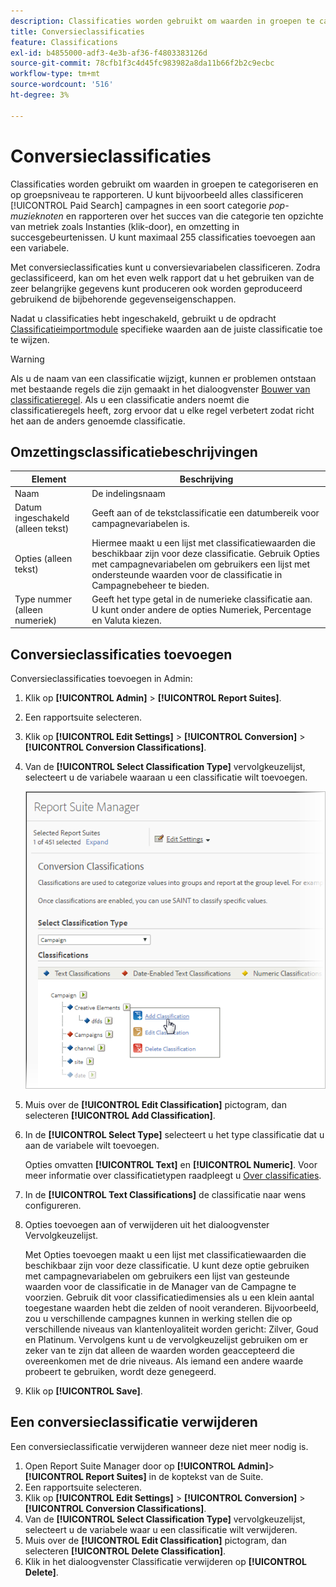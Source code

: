 ```yaml
---
description: Classificaties worden gebruikt om waarden in groepen te categoriseren en op groepsniveau te rapporteren. U kunt bijvoorbeeld alle campagnes voor betaalde zoekopdrachten classificeren in een categorie zoals pop-muziektermen en rapporteren over het succes van die categorie ten opzichte van metriek zoals Instanties (doorklikken) en conversie naar succesgebeurtenissen.
title: Conversieclassificaties
feature: Classifications
exl-id: b4855000-adf3-4e3b-af36-f4803383126d
source-git-commit: 78cfb1f3c4d45fc983982a8da11b66f2b2c9ecbc
workflow-type: tm+mt
source-wordcount: '516'
ht-degree: 3%

---
```


# Conversieclassificaties

Classificaties worden gebruikt om waarden in groepen te categoriseren en op groepsniveau te rapporteren. U kunt bijvoorbeeld alles classificeren [!UICONTROL Paid Search] campagnes in een soort categorie *pop-muzieknoten* en rapporteren over het succes van die categorie ten opzichte van metriek zoals Instanties (klik-door), en omzetting in succesgebeurtenissen. U kunt maximaal 255 classificaties toevoegen aan een variabele.

Met conversieclassificaties kunt u conversievariabelen classificeren. Zodra geclassificeerd, kan om het even welk rapport dat u het gebruiken van de zeer belangrijke gegevens kunt produceren ook worden geproduceerd gebruikend de bijbehorende gegevenseigenschappen.

Nadat u classificaties hebt ingeschakeld, gebruikt u de opdracht [Classificatieimportmodule](/help/components/classifications/importer/c-working-with-saint.md) specifieke waarden aan de juiste classificatie toe te wijzen.

>[!WARNING]
>
>Als u de naam van een classificatie wijzigt, kunnen er problemen ontstaan met bestaande regels die zijn gemaakt in het dialoogvenster [Bouwer van classificatieregel](/help/components/classifications/crb/classification-rule-builder.md). Als u een classificatie anders noemt die classificatieregels heeft, zorg ervoor dat u elke regel verbetert zodat richt het aan de anders genoemde classificatie.

## Omzettingsclassificatiebeschrijvingen

| Element | Beschrijving |
| --- | --- |
| Naam | De indelingsnaam |
| Datum ingeschakeld (alleen tekst) | Geeft aan of de tekstclassificatie een datumbereik voor campagnevariabelen is. |
| Opties (alleen tekst) | Hiermee maakt u een lijst met classificatiewaarden die beschikbaar zijn voor deze classificatie. Gebruik Opties met campagnevariabelen om gebruikers een lijst met ondersteunde waarden voor de classificatie in Campagnebeheer te bieden. |
| Type nummer (alleen numeriek) | Geeft het type getal in de numerieke classificatie aan. U kunt onder andere de opties Numeriek, Percentage en Valuta kiezen. |

## Conversieclassificaties toevoegen

Conversieclassificaties toevoegen in Admin:

1. Klik op **[!UICONTROL Admin]** > **[!UICONTROL Report Suites]**.
1. Een rapportsuite selecteren.
1. Klik op **[!UICONTROL Edit Settings]** > **[!UICONTROL Conversion]** > **[!UICONTROL Conversion Classifications]**.
1. Van de **[!UICONTROL Select Classification Type]** vervolgkeuzelijst, selecteert u de variabele waaraan u een classificatie wilt toevoegen.

   ![Stapinfo](/help/admin/admin/assets/sub_class_create.png)

1. Muis over de **[!UICONTROL Edit Classification]** pictogram, dan selecteren **[!UICONTROL Add Classification]**.
1. In de **[!UICONTROL Select Type]** selecteert u het type classificatie dat u aan de variabele wilt toevoegen.

   Opties omvatten **[!UICONTROL Text]** en **[!UICONTROL Numeric]**. Voor meer informatie over classificatietypen raadpleegt u [Over classificaties](/help/components/classifications/c-classifications.md).
1. In de **[!UICONTROL Text Classifications]** de classificatie naar wens configureren.

1. Opties toevoegen aan of verwijderen uit het dialoogvenster Vervolgkeuzelijst.

   Met Opties toevoegen maakt u een lijst met classificatiewaarden die beschikbaar zijn voor deze classificatie. U kunt deze optie gebruiken met campagnevariabelen om gebruikers een lijst van gesteunde waarden voor de classificatie in de Manager van de Campagne te voorzien. Gebruik dit voor classificatiedimensies als u een klein aantal toegestane waarden hebt die zelden of nooit veranderen. Bijvoorbeeld, zou u verschillende campagnes kunnen in werking stellen die op verschillende niveaus van klantenloyaliteit worden gericht: Zilver, Goud en Platinum. Vervolgens kunt u de vervolgkeuzelijst gebruiken om er zeker van te zijn dat alleen de waarden worden geaccepteerd die overeenkomen met de drie niveaus. Als iemand een andere waarde probeert te gebruiken, wordt deze genegeerd.

1. Klik op **[!UICONTROL Save]**.

## Een conversieclassificatie verwijderen

Een conversieclassificatie verwijderen wanneer deze niet meer nodig is.

1. Open Report Suite Manager door op **[!UICONTROL Admin]**> **[!UICONTROL Report Suites]** in de koptekst van de Suite.
1. Een rapportsuite selecteren.
1. Klik op **[!UICONTROL Edit Settings]** > **[!UICONTROL Conversion]** > **[!UICONTROL Conversion Classifications]**.
1. Van de **[!UICONTROL Select Classification Type]** vervolgkeuzelijst, selecteert u de variabele waar u een classificatie wilt verwijderen.
1. Muis over de **[!UICONTROL Edit Classification]** pictogram, dan selecteren **[!UICONTROL Delete Classification]**.
1. Klik in het dialoogvenster Classificatie verwijderen op **[!UICONTROL Delete]**.
